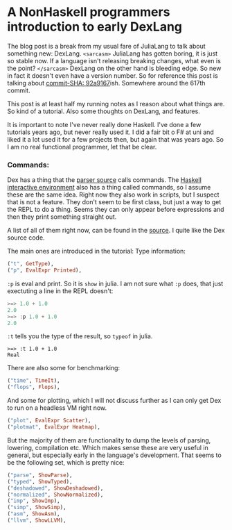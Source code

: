 # A NonHaskell programmers introduction to early DexLang

The blog post is a break from my usual fare of JuliaLang to talk about something new: DexLang.
`<sarcasm>`
JuliaLang has gotten boring, it is just so stable now.
If a language isn't releasing breaking changes, what even is the point?
`</sarcasm>`
DexLang on the other hand is bleeding edge.
So new in fact it doesn't even have a version number.
So for reference this post is talking about [commit-SHA: 92a9167](https://github.com/google-research/dex-lang/commit/92a916859befc746fa050e55fb71b733d04d21ea)ish.
Somewhere around the 617th commit.

This post is at least half my running notes as I reason about what things are.
So kind of a tutorial.
Also some thoughts on DexLang, and features.

It is important to note I've never really done Haskell.
I've done a few tutorials years ago, but never really used it.
I did a fair bit o F# at uni and liked it a lot used it for a few projects then, but again that was years ago.
So I am no real functional programmer, let that be clear.


### Commands:

Dex has a thing that the [parser source](https://github.com/google-research/dex-lang/blob/master/src/lib/Parser.hs#L77) calls commands.
The [Haskell interactive environment](https://downloads.haskell.org/~ghc/7.4.1/docs/html/users_guide/ghci-commands.html) also has a thing called commands, so I assume these are the same idea.
Right now they also work in scripts, but I suspect that is not a feature.
They don't seem to be first class, but just a way to get the REPL to do a thing.
Seems they can only appear before expressions and then they print something straight out.

A list of all of them right now, can be found in the [source](https://github.com/google-research/dex-lang/blob/92a916859befc746fa050e55fb71b733d04d21ea/src/lib/Syntax.hs#L141-L145).
I quite like the Dex source code.

The main ones are introduced in the tutorial:
Type information:
```haskell
("t", GetType),
("p", EvalExpr Printed),
 ```

`:p` is eval and print.
So it is `show` in julia.
I am not sure what `:p` does, that just exectuting a line in the REPL doesn't:
```haskell
>=> 1.0 + 1.0
2.0
>=> :p 1.0 + 1.0
2.0
```

`:t` tells you the type of the result, so `typeof` in julia.
```
>=> :t 1.0 + 1.0
Real
```


There are also some for benchmarking:
```haskell
("time", TimeIt),
("flops", Flops), 
```


And some for plotting, which I will not discuss further as I can only get Dex to run on a headless VM right now.
```haskell
("plot", EvalExpr Scatter),
("plotmat", EvalExpr Heatmap),
```


But the majority of them are functionality to dump the levels of parsing, lowering, compilation etc.
Which makes sense these are very useful in general, but especially early in the language's development.
That seems to be the following set, which is pretty nice:
```haskell
("parse", ShowParse),
("typed", ShowTyped),
("deshadowed", ShowDeshadowed),
("normalized", ShowNormalized), 
("imp", ShowImp),
("simp", ShowSimp),
("asm", ShowAsm),
("llvm", ShowLLVM),
```

